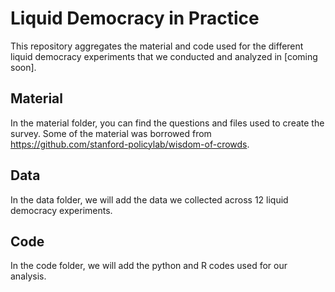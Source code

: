 # Liquid Democracy in Practice

This repository aggregates the material and code used for the different liquid democracy experiments that we conducted and analyzed in [coming soon].

## Material
In the material folder, you can find the questions and files used to create the survey. Some of the material was borrowed from https://github.com/stanford-policylab/wisdom-of-crowds.

## Data
In the data folder, we will add the data we collected across 12 liquid democracy experiments.

## Code
In the code folder, we will add the python and R codes used for our analysis.
